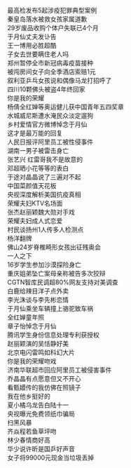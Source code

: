 最高检发布5起涉疫犯罪典型案例  
秦皇岛落水被救女孩家属道歉  
29岁废品收购个体户失联已4个月  
于月仙丈夫发讣告  
王一博用必胜超酷  
子女去世要瞒住老人吗  
郑州暂停全市新冠病毒疫苗接种  
被闯房间女子向全季酒店索赔1元  
叙利亚乒乓女孩说和偶像马龙打招呼了  
四川10颗佛头被盗4年终回家  
你是我的荣耀  
杨倩全红婵等奥运健儿获中国青年五四奖章  
水城威尼斯遭水淹民众淡定遛狗  
乡村爱情官方微博悼念于月仙  
这才是最万能的回复  
人民日报评阿里员工被性侵事件  
湖南一男子被雷击身亡  
张艺兴 红雷哥我不是故意的  
邓超晒小花等等的表白  
于途对晶晶说了三遍对不起  
中国菜颜值天花板  
央视深度解析美国抗疫真相  
荣耀夫妇KTV名场面  
张杰赵丽颖魏大勋对手戏  
荣耀夫妇成人式恋爱  
村民谈扬州1人传多人检测点  
杨洋翻牌  
佛山24岁脊椎畸形女孩出征残奥会  
一人之下  
16岁学生参加沙漠探险身亡  
重庆姐弟坠亡案母亲称被告多次狡辩  
CGTN智库民调超80%网友支持对美调查  
白鹿给辣目洋子点外卖  
李光洙谈与李先彬恋情  
于月仙乘坐车辆撞上骆驼致车祸  
全红婵童年照  
章子怡悼念于月仙  
腾讯学生身份信息处理专利获授权  
赵丽颖演的吴恬静好美  
北京电闪雷鸣如科幻大片  
你是我的荣耀吻戏  
济南华联超市回应阿里员工被侵害事件  
乔晶晶有点愿意但又不开心  
看甄嬛传的我仿佛在照镜子  
我在他乡挺好的  
夏小橘乌龙告白陆十一  
央视曝光免费领纸巾骗局  
扫黑风暴  
齐焱程若鱼草坪吻  
林少春情商好高  
华少说许昕是国乒好声音  
女子将99000元现金当垃圾丢掉  
